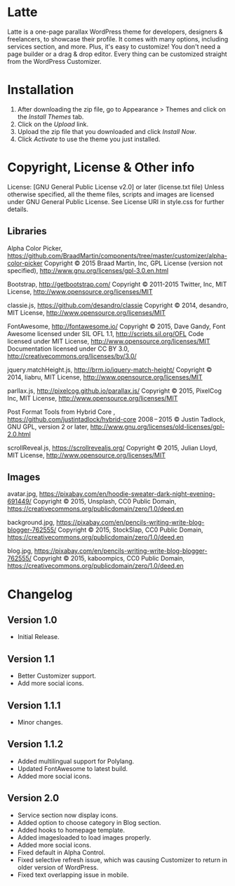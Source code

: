 # Latte #
Latte is a one-page parallax WordPress theme for developers, designers & freelancers, to showcase their profile. It comes with many options, including services section, and more. Plus, it's easy to customize! You don't need a page builder or a drag & drop editor. Every thing can be customized straight from the WordPress Customizer.

# Installation #
1. After downloading the zip file, go to Appearance > Themes and click on the *Install Themes* tab.
2. Click on the *Upload* link.
3. Upload the zip file that you downloaded and click *Install Now*.
4. Click *Activate* to use the theme you just installed.

# Copyright, License & Other info #

License: [GNU General Public License v2.0] or later (license.txt file)
Unless otherwise specified, all the theme files, scripts and images are licensed under GNU General Public License. See License URI in style.css for further details.

## Libraries ##

Alpha Color Picker, https://github.com/BraadMartin/components/tree/master/customizer/alpha-color-picker
Copyright © 2015 Braad Martin, Inc, GPL License (version not specified), http://www.gnu.org/licenses/gpl-3.0.en.html

Bootstrap, http://getbootstrap.com/
Copyright © 2011-2015 Twitter, Inc, MIT License, http://www.opensource.org/licenses/MIT

classie.js, https://github.com/desandro/classie
Copyright © 2014, desandro, MIT License, http://www.opensource.org/licenses/MIT

FontAwesome, http://fontawesome.io/
Copyright © 2015, Dave Gandy,
Font Awesome licensed under SIL OFL 1.1, http://scripts.sil.org/OFL
Code licensed under MIT License, http://www.opensource.org/licenses/MIT
Documentation licensed under CC BY 3.0, http://creativecommons.org/licenses/by/3.0/

jquery.matchHeight.js, http://brm.io/jquery-match-height/
Copyright © 2014, liabru, MIT License, http://www.opensource.org/licenses/MIT

parllax.js, http://pixelcog.github.io/parallax.js/
Copyright © 2015, PixelCog Inc, MIT License, http://www.opensource.org/licenses/MIT

Post Format Tools from Hybrid Core , https://github.com/justintadlock/hybrid-core
2008 – 2015 © Justin Tadlock, GNU GPL, version 2 or later, http://www.gnu.org/licenses/old-licenses/gpl-2.0.html

scrollReveal.js, https://scrollrevealjs.org/
Copyright © 2015, Julian Lloyd, MIT License, http://www.opensource.org/licenses/MIT

## Images ##

avatar.jpg, https://pixabay.com/en/hoodie-sweater-dark-night-evening-691449/
Copyright © 2015, Unsplash, CC0 Public Domain, https://creativecommons.org/publicdomain/zero/1.0/deed.en

background.jpg, https://pixabay.com/en/pencils-writing-write-blog-blogger-762555/
Copyright © 2015, StockSlap, CC0 Public Domain, https://creativecommons.org/publicdomain/zero/1.0/deed.en

blog.jpg, https://pixabay.com/en/pencils-writing-write-blog-blogger-762555/
Copyright © 2015, kaboompics, CC0 Public Domain, https://creativecommons.org/publicdomain/zero/1.0/deed.en

# Changelog #

## Version 1.0 ##

- Initial Release.

## Version 1.1 ##

- Better Customizer support.
- Add more social icons.

## Version 1.1.1 ##

- Minor changes.

## Version 1.1.2 ##

- Added multilingual support for Polylang.
- Updated FontAwesome to latest build.
- Added more social icons.

## Version 2.0 ##

- Service section now display icons.
- Added option to choose category in Blog section.
- Added hooks to homepage template.
- Added imagesloaded to load images properly.
- Added more social icons.
- Fixed default in Alpha Control.
- Fixed selective refresh issue, which was causing Customizer to return in older version of WordPress.
- Fixed text overlapping issue in mobile.